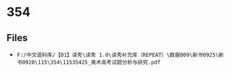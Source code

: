 # 354

## Files

- `F:/中文语料库/【01】读秀\读秀 1.0\读秀补充库（REPEAT）\数据009\新书0925\新书0920\115\354\11535425_美术高考试题分析与研究.pdf`
